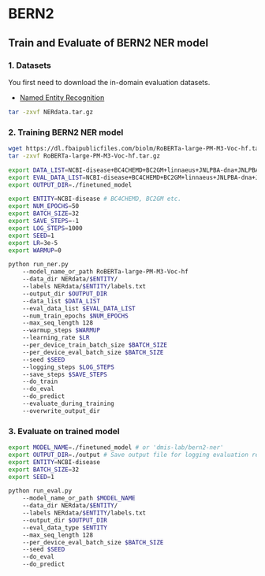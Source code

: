 # BERN2

## Train and Evaluate of BERN2 NER model

### 1. Datasets
You first need to download the in-domain evaluation datasets.
* [Named Entity Recognition](http://nlp.dmis.korea.edu/projects/bern2-sung-et-al-2022/NERdata.tar.gz)

```bash
tar -zxvf NERdata.tar.gz
```


### 2. Training BERN2 NER model
```bash
wget https://dl.fbaipublicfiles.com/biolm/RoBERTa-large-PM-M3-Voc-hf.tar.gz
tar -zxvf RoBERTa-large-PM-M3-Voc-hf.tar.gz

export DATA_LIST=NCBI-disease+BC4CHEMD+BC2GM+linnaeus+JNLPBA-dna+JNLPBA-rna+JNLPBA-ct+JNLPBA-cl
export EVAL_DATA_LIST=NCBI-disease+BC4CHEMD+BC2GM+linnaeus+JNLPBA-dna+JNLPBA-rna+JNLPBA-ct+JNLPBA-cl
export OUTPUT_DIR=./finetuned_model

export ENTITY=NCBI-disease # BC4CHEMD, BC2GM etc.
export NUM_EPOCHS=50
export BATCH_SIZE=32
export SAVE_STEPS=-1
export LOG_STEPS=1000
export SEED=1
export LR=3e-5
export WARMUP=0

python run_ner.py
    --model_name_or_path RoBERTa-large-PM-M3-Voc-hf
    --data_dir NERdata/$ENTITY/
    --labels NERdata/$ENTITY/labels.txt
    --output_dir $OUTPUT_DIR
    --data_list $DATA_LIST
    --eval_data_list $EVAL_DATA_LIST
    --num_train_epochs $NUM_EPOCHS
    --max_seq_length 128
    --warmup_steps $WARMUP
    --learning_rate $LR
    --per_device_train_batch_size $BATCH_SIZE
    --per_device_eval_batch_size $BATCH_SIZE
    --seed $SEED
    --logging_steps $LOG_STEPS
    --save_steps $SAVE_STEPS
    --do_train
    --do_eval
    --do_predict
    --evaluate_during_training
    --overwrite_output_dir
```

### 3. Evaluate on trained model
```bash
export MODEL_NAME=./finetuned_model # or 'dmis-lab/bern2-ner'
export OUTPUT_DIR=./output # Save output file for logging evaluation results
export ENTITY=NCBI-disease
export BATCH_SIZE=32
export SEED=1

python run_eval.py 
    --model_name_or_path $MODEL_NAME
    --data_dir NERdata/$ENTITY/
    --labels NERdata/$ENTITY/labels.txt
    --output_dir $OUTPUT_DIR
    --eval_data_type $ENTITY
    --max_seq_length 128
    --per_device_eval_batch_size $BATCH_SIZE
    --seed $SEED
    --do_eval
    --do_predict
```


